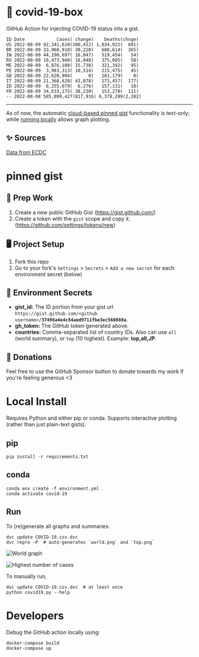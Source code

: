 # 🏥 covid-19-box

GitHub Action for injecting COVID-19 status into a gist.

```
ID Date            Cases( change)    Deaths(chnge)
US 2022-08-09 92,341,610(100,412) 1,034,922(  601)
BR 2022-08-09 33,960,918( 30,220)   680,614(  365)
IN 2022-08-09 44,190,697( 16,047)   519,454(   54)
RU 2022-08-09 18,473,940( 16,048)   375,085(   58)
ME 2022-08-09  6,876,108( 15,738)   321,392(   95)
PE 2022-08-09  3,983,313( 10,514)   215,475(   45)
GB 2022-08-09 22,620,904(      0)   181,179(    0)
IT 2022-08-09 21,368,628( 43,078)   173,457(  177)
ID 2022-08-09  6,255,679(  6,276)   157,131(   18)
FR 2022-08-09 34,633,175( 38,230)   153,278(  111)
-- 2022-08-08 585,099,427(817,916) 6,378,299(2,202)
```

---

As of now, the automatic [cloud-based pinned gist](#pinned-gist) functionality is text-only;
while [running locally](#local-install) allows graph plotting.

## ✨ Sources

[Data from ECDC](https://www.ecdc.europa.eu/en/publications-data/download-todays-data-geographic-distribution-covid-19-cases-worldwide)

# pinned gist

## 🎒 Prep Work
1. Create a new public GitHub Gist (https://gist.github.com/)
1. Create a token with the `gist` scope and copy it. (https://github.com/settings/tokens/new)

## 🖥 Project Setup
1. Fork this repo
1. Go to your fork's `Settings` > `Secrets` > `Add a new secret` for each environment secret (below)

## 🤫 Environment Secrets
- **gist_id:** The ID portion from your gist url `https://gist.github.com/<github username>/`**`37496a4e4c84aed9711fbe3ec560888a`**.
- **gh_token:** The GitHub token generated above.
- **countries:** Comma-separated list of country IDs. Also can use `all` (world summary), or `top` (10 highest). Example: **top,all,JP**.

## 💸 Donations

Feel free to use the GitHub Sponsor button to donate towards my work if you're feeling generous <3

# Local Install

Requires Python and either pip or conda. Supports interactive plotting (rather than just plain-text gists).

## pip

```
pip install -r requirements.txt
```

## conda

```
conda env create -f environment.yml
conda activate covid-19
```

## Run

To (re)generate all graphs and summaries:

```
dvc update COVID-19.csv.dvc
dvc repro -P  # auto-generates `world.png` and `top.png`
```

![World graph](world.png)

![Highest number of cases](top.png)

To manually run,

```
dvc update COVID-19.csv.dvc  # at least once
python covid19.py --help
```

# Developers

Debug the GitHub action locally using:

```
docker-compose build
docker-compose up
```
